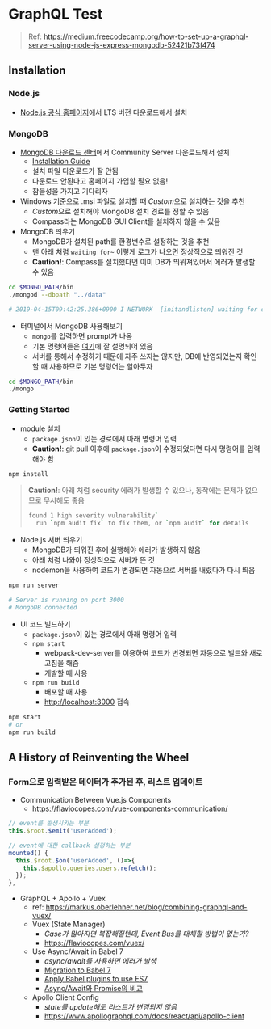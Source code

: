 # GraphQL Test
> Ref: <https://medium.freecodecamp.org/how-to-set-up-a-graphql-server-using-node-js-express-mongodb-52421b73f474>

## Installation
### Node.js
- [Node.js 공식 홈페이지](https://nodejs.org)에서 LTS 버전 다운로드해서 설치

### MongoDB
- [MongoDB 다운로드 센터](https://www.mongodb.com/download-center/community)에서 Community Server 다운로드해서 설치
    - [Installation Guide](https://docs.mongodb.com/manual/administration/install-community/)
    - 설치 파일 다운로드가 잘 안됨
    - 다운로드 안된다고 홈페이지 가입할 필요 없음!
    - 참을성을 가지고 기다리자
- Windows 기준으로 .msi 파일로 설치할 때 *Custom*으로 설치하는 것을 추천
    - *Custom*으로 설치해야 MongoDB 설치 경로를 정할 수 있음
    - Compass라는 MongoDB GUI Client를 설치하지 않을 수 있음
- MongoDB 띄우기
    - MongoDB가 설치된 path를 환경변수로 설정하는 것을 추천
    - 맨 아래 처럼 `waiting for~` 이렇게 로그가 나오면 정상적으로 띄워진 것
    - **Caution!**: Compass를 설치했다면 이미 DB가 띄워져있어서 에러가 발생할 수 있음
```sh
cd $MONGO_PATH/bin
./mongod --dbpath "../data"

# 2019-04-15T09:42:25.386+0900 I NETWORK  [initandlisten] waiting for connections on port 27017
```
- 터미널에서 MongoDB 사용해보기
    - `mongo`를 입력하면 prompt가 나옴
    - 기본 명령어들은 [여기](https://velopert.com/457)에 잘 설명되어 있음
    - 서버를 통해서 수정하기 때문에 자주 쓰지는 않지만, DB에 반영되었는지 확인할 때 사용하므로 기본 명령어는 알아두자
```sh
cd $MONGO_PATH/bin
./mongo
```

### Getting Started
- module 설치
    - `package.json`이 있는 경로에서 아래 명령어 입력
    - **Caution!**: git pull 이후에 `package.json`이 수정되었다면 다시 명령어를 입력해야 함
```sh
npm install
```
> **Caution!**: 아래 처럼 security 에러가 발생할 수 있으나, 동작에는 문제가 없으므로 무시해도 좋음
> ```sh
> found 1 high severity vulnerability`
>   run `npm audit fix` to fix them, or `npm audit` for details
> ```

- Node.js 서버 띄우기
    - MongoDB가 띄워진 후에 실행해야 에러가 발생하지 않음
    - 아래 처럼 나와야 정상적으로 서버가 뜬 것
    - nodemon을 사용하여 코드가 변경되면 자동으로 서버를 내렸다가 다시 띄움
```sh
npm run server

# Server is running on port 3000
# MongoDB connected
```
- UI 코드 빌드하기
    - `package.json`이 있는 경로에서 아래 명령어 입력
    - `npm start`
        - webpack-dev-server를 이용하여 코드가 변경되면 자동으로 빌드와 새로고침을 해줌
        - 개발할 때 사용
    - `npm run build`
        - 배포할 때 사용
        - <http://localhost:3000> 접속
```sh
npm start
# or
npm run build
```


## A History of Reinventing the Wheel
### Form으로 입력받은 데이터가 추가된 후, 리스트 업데이트
- Communication Between Vue.js Components
    - <https://flaviocopes.com/vue-components-communication/>
```js
// event를 발생시키는 부분
this.$root.$emit('userAdded');

// event에 대한 callback 설정하는 부분
mounted() {
  this.$root.$on('userAdded', ()=>{
    this.$apollo.queries.users.refetch();
  });
},
```
- GraphQL + Apollo + Vuex
    - ref: <https://markus.oberlehner.net/blog/combining-graphql-and-vuex/>
    - Vuex (State Manager)
        - *Case가 많아지면 복잡해질텐데, Event Bus를 대체할 방법이 없는가?*
        - <https://flaviocopes.com/vuex/>
    - Use Async/Await in Babel 7
        - *async/await를 사용하면 에러가 발생*
        - [Migration to Babel 7](https://babeljs.io/docs/en/env)
        - [Apply Babel plugins to use ES7](https://babeljs.io/docs/en/next/babel-plugin-transform-runtime)
        - [Async/Await와 Promise의 비교](https://medium.com/@constell99/%EC%9E%90%EB%B0%94%EC%8A%A4%ED%81%AC%EB%A6%BD%ED%8A%B8%EC%9D%98-async-await-%EA%B0%80-promises%EB%A5%BC-%EC%82%AC%EB%9D%BC%EC%A7%80%EA%B2%8C-%EB%A7%8C%EB%93%A4-%EC%88%98-%EC%9E%88%EB%8A%94-6%EA%B0%80%EC%A7%80-%EC%9D%B4%EC%9C%A0-c5fe0add656c)
    - Apollo Client Config
        - *state를 update해도 리스트가 변경되지 않음*
        - <https://www.apollographql.com/docs/react/api/apollo-client>
